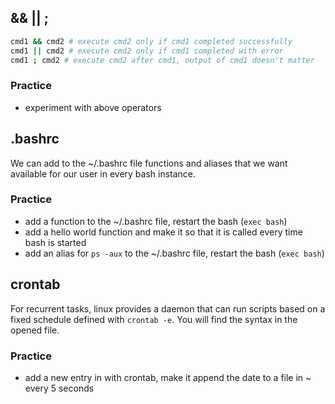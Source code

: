 ## && || ;

```bash
cmd1 && cmd2 # execute cmd2 only if cmd1 completed successfully
cmd1 || cmd2 # execute cmd2 only if cmd1 completed with error
cmd1 ; cmd2 # execute cmd2 after cmd1, output of cmd1 doesn't matter
```

### Practice
- experiment with above operators

## .bashrc
We can add to the ~/.bashrc file functions and aliases that we want available for our user in every bash instance.

### Practice
- add a function to the ~/.bashrc file, restart the bash (```exec bash```)
- add a hello world function and make it so that it is called every time bash is started
- add an alias for ```ps -aux``` to the ~/.bashrc file, restart the bash (```exec bash```)

## crontab

For recurrent tasks, linux provides a daemon that can run scripts based on a fixed schedule defined with ```crontab -e```. You will find the syntax in the opened file.

### Practice
- add a new entry in with crontab, make it append the date to a file in ~ every 5 seconds
